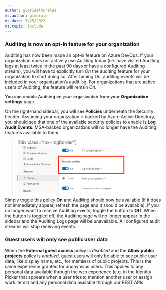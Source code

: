 ```yaml
---
author: gloridelmorales
ms.author: glmorale
ms.date: 5/25/2022
ms.topic: include
---
```

### Auditing is now an opt-in feature for your organization

Auditing has now been made an opt-in feature on Azure DevOps. If your organization does not actively use Auditing today (i.e. have visited Auditing logs at least twice in the past 90 days or have a configured Auditing stream), you will have to explicitly turn *On* the auditing feature for your organization to start doing so. After turning *On*, auditing events will be included in your organization’s audit log. For organizations that are active users of Auditing, the feature will remain *On*. 

You can enable Auditing on your organization from your **Organization settings** page.  

On the right-hand sidebar, you will see **Policies** underneath the Security header. Assuming your organization is backed by Azure Active Directory, you should see that one of the available security policies to enable is **Log Audit Events**. MSA-backed organizations will no longer have the Auditing features available to them.

> [!div class="mx-imgBorder"]
> ![Audit events](../../media/202-general-01.png)
 
Simply toggle this policy **On** and Auditing should now be available (if it does not immediately appear, refresh the page and it should be available). If you no longer want to receive Auditing events, toggle the button to **Off**. When the button is toggled off, the Auditing page will no longer appear in the sidebar and the Auditing Logs page will be unavailable. All configured audit streams will stop receiving events.
### Guest users will only see public user data

When the **External guest access** policy is *disabled* and the **Allow public projects** policy is *enabled*, guest users will only be able to see public user data, like display name, etc., for members of public projects. This is the same experience granted for anonymous users. This applies to any personal data available through the web experience (e.g. in the Identity Picker that appears when a user tries to mention another user or assign work items) and any personal data available through our REST APIs.